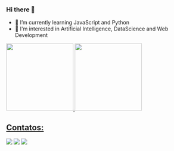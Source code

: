 
### Hi there 👋

- 🌱 I’m currently learning JavaScript and Python
- 🔭 I'm interested in Artificial Intelligence, DataScience and Web Development

<div><a href="https://github.com/erikasans"><img height="180em" src="https://github-readme-stats.vercel.app/api/top-langs/?username=erikasans&layout=compact&langs_count=7&theme=dracula"/> <img height="180em" src="https://github-readme-stats.vercel.app/api?username=erikasans&show_icons=true&theme=dracula&include_all_commits=true&count_private=true"/></div>

## Contatos:
<div><a href="https://www.instagram.com/erikasousash_/" target="_blank"><img src="https://img.shields.io/badge/-Instagram-%23E4405F?style=for-the-badge&logo=instagram&logoColor=white" target="_blank"></a> <a href="https://discord.gg/Akire#3503" target="_blank"> <img src="https://img.shields.io/badge/Discord-5865F2?style=for-the-badge&logo=discord&logoColor=white" target="_blank"></a> <a href = "mailto:erikasousash.12@gmail.com"> <img src="https://img.shields.io/badge/Gmail-D14836?style=for-the-badge&logo=gmail&logoColor=white" target="_blank"></a>   </div>


<!--
**erikasans/erikasans** is a ✨ _special_ ✨ repository because its `README.md` (this file) appears on your GitHub profile.

Here are some ideas to get you started:

-  I’m currently working on ...
- 🌱 I’m currently learning ...
- 👯 I’m looking to collaborate on ...
-->

